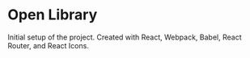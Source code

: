 # Open Library

Initial setup of the project.  Created with React, Webpack, Babel, React Router, and React Icons.



